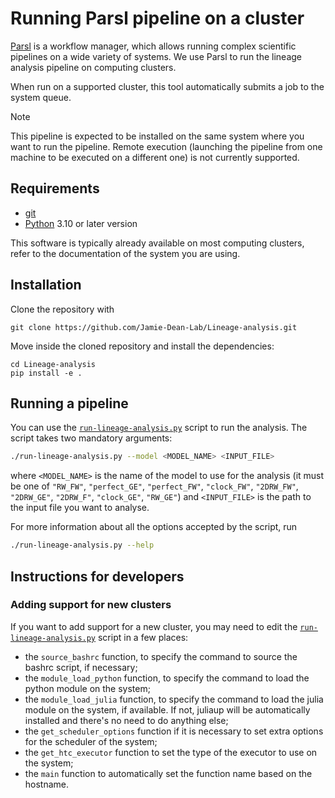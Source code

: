 # Running Parsl pipeline on a cluster

[Parsl](https://parsl-project.org/) is a workflow manager, which allows running complex scientific pipelines on a wide variety of systems.
We use Parsl to run the lineage analysis pipeline on computing clusters.

When run on a supported cluster, this tool automatically submits a job to the system queue.

> [!NOTE]
> This pipeline is expected to be installed on the same system where you want to run the pipeline.
> Remote execution (launching the pipeline from one machine to be executed on a different one) is not currently supported.

## Requirements

* [git](https://git-scm.com/)
* [Python](https://www.python.org/) 3.10 or later version

This software is typically already available on most computing clusters, refer to the documentation of the system you are using.

## Installation

Clone the repository with

```
git clone https://github.com/Jamie-Dean-Lab/Lineage-analysis.git
```

Move inside the cloned repository and install the dependencies:

```
cd Lineage-analysis
pip install -e .
```

## Running a pipeline

You can use the [`run-lineage-analysis.py`](../run-lineage-analysis.py) script to run the analysis.
The script takes two mandatory arguments:

```sh
./run-lineage-analysis.py --model <MODEL_NAME> <INPUT_FILE>
```

where `<MODEL_NAME>` is the name of the model to use for the analysis (it must be one of `"RW_FW"`, `"perfect_GE"`, `"perfect_FW"`, `"clock_FW"`, `"2DRW_FW"`, `"2DRW_GE"`, `"2DRW_F"`, `"clock_GE"`, `"RW_GE"`) and `<INPUT_FILE>` is the path to the input file you want to analyse.

For more information about all the options accepted by the script, run

```sh
./run-lineage-analysis.py --help
```

## Instructions for developers

### Adding support for new clusters

If you want to add support for a new cluster, you may need to edit the [`run-lineage-analysis.py`](../run-lineage-analysis.py) script in a few places:

* the `source_bashrc` function, to specify the command to source the bashrc script, if necessary;
* the `module_load_python` function, to specify the command to load the python module on the system;
* the `module_load_julia` function, to specify the command to load the julia module on the system, if available.  If not, juliaup will be automatically installed and there's no need to do anything else;
* the `get_scheduler_options` function if it is necessary to set extra options for the scheduler of the system;
* the `get_htc_executor` function to set the type of the executor to use on the system;
* the `main` function to automatically set the function name based on the hostname.
